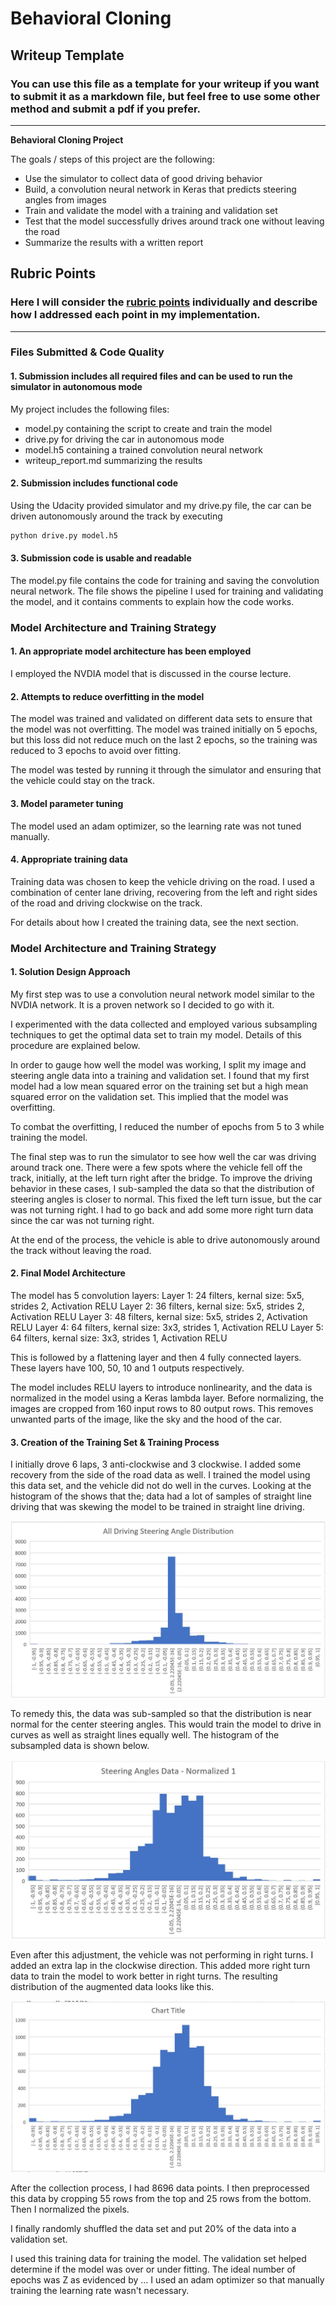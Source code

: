 # **Behavioral Cloning** 

## Writeup Template

### You can use this file as a template for your writeup if you want to submit it as a markdown file, but feel free to use some other method and submit a pdf if you prefer.

---

**Behavioral Cloning Project**

The goals / steps of this project are the following:
* Use the simulator to collect data of good driving behavior
* Build, a convolution neural network in Keras that predicts steering angles from images
* Train and validate the model with a training and validation set
* Test that the model successfully drives around track one without leaving the road
* Summarize the results with a written report



## Rubric Points
### Here I will consider the [rubric points](https://review.udacity.com/#!/rubrics/432/view) individually and describe how I addressed each point in my implementation.  

---
### Files Submitted & Code Quality

#### 1. Submission includes all required files and can be used to run the simulator in autonomous mode

My project includes the following files:
* model.py containing the script to create and train the model
* drive.py for driving the car in autonomous mode
* model.h5 containing a trained convolution neural network 
* writeup_report.md summarizing the results

#### 2. Submission includes functional code
Using the Udacity provided simulator and my drive.py file, the car can be driven autonomously around the track by executing 
```sh
python drive.py model.h5
```

#### 3. Submission code is usable and readable

The model.py file contains the code for training and saving the convolution neural network. The file shows the pipeline I used for training and validating the model, and it contains comments to explain how the code works.

### Model Architecture and Training Strategy

#### 1. An appropriate model architecture has been employed

I employed the NVDIA model that is discussed in the course lecture. 

#### 2. Attempts to reduce overfitting in the model

The model was trained and validated on different data sets to ensure that the model was not overfitting. The model was trained initially on 5 epochs, but this loss did not reduce much on the last 2 epochs, so the training was reduced to 3 epochs to avoid over fitting. 

The model was tested by running it through the simulator and ensuring that the vehicle could stay on the track.

#### 3. Model parameter tuning

The model used an adam optimizer, so the learning rate was not tuned manually.

#### 4. Appropriate training data

Training data was chosen to keep the vehicle driving on the road. I used a combination of center lane driving, recovering from the left and right sides of the road and driving clockwise on the track.

For details about how I created the training data, see the next section. 

### Model Architecture and Training Strategy

#### 1. Solution Design Approach

My first step was to use a convolution neural network model similar to the NVDIA network. It is a proven network so I decided to go with it.

I experimented with the data collected and employed various subsampling techniques to get the optimal data set to train my model. Details of this procedure are explained below.

In order to gauge how well the model was working, I split my image and steering angle data into a training and validation set. I found that my first model had a low mean squared error on the training set but a high mean squared error on the validation set. This implied that the model was overfitting. 

To combat the overfitting, I reduced the number of epochs from 5 to 3 while training the model.

The final step was to run the simulator to see how well the car was driving around track one. There were a few spots where the vehicle fell off the track, initially, at the left turn right after the bridge. To improve the driving behavior in these cases, I sub-sampled the data so that the distribution of steering angles is closer to normal. This fixed the left turn issue, but the car was not turning right. I had to go back and add some more right turn data since the car was not turning right. 

At the end of the process, the vehicle is able to drive autonomously around the track without leaving the road.

#### 2. Final Model Architecture

The model has 5 convolution layers:
Layer 1: 24 filters, kernal size: 5x5, strides 2, Activation RELU
Layer 2: 36 filters, kernal size: 5x5, strides 2, Activation RELU
Layer 3: 48 filters, kernal size: 5x5, strides 2, Activation RELU
Layer 4: 64 filters, kernal size: 3x3, strides 1, Activation RELU
Layer 5: 64 filters, kernal size: 3x3, strides 1, Activation RELU

This is followed by a flattening layer and then 4 fully connected layers. These layers have 100, 50, 10 and 1 outputs respectively. 

The model includes RELU layers to introduce nonlinearity, and the data is normalized in the model using a Keras lambda layer. Before normalizing, the images are cropped from 160 input rows to 80 output rows. This removes unwanted parts of the image, like the sky and the hood of the car. 


#### 3. Creation of the Training Set & Training Process

I initially drove 6 laps, 3 anti-clockwise and 3 clockwise. I added some recovery from the side of the road data as well. I trained the model using this data set, and the vehicle did not do well in the curves. Looking at the histogram of the shows that the; data had a lot of samples of straight line driving that was skewing the model to be trained in straight line driving. 

<img src="./examples/All_Driving_dist.JPG?raw=true">

To remedy this, the data was sub-sampled so that the distribution is near normal for the center steering angles. This would train the model to drive in curves as well as straight lines equally well. The histogram of the subsampled data is shown below.

<img src="./examples/Normalized_Driving_dist.JPG?raw=true">

Even after this adjustment, the vehicle was not performing in right turns. I added an extra lap in the clockwise direction. This added more right turn data to train the model to work better in right turns. The resulting distribution of the augmented data looks like this.

<img src="./examples/Normalized_Driving_augmented_dist.JPG?raw=true">

After the collection process, I had 8696 data points. I then preprocessed this data by cropping 55 rows from the top and 25 rows from the bottom. Then I normalized the pixels.


I finally randomly shuffled the data set and put 20% of the data into a validation set. 

I used this training data for training the model. The validation set helped determine if the model was over or under fitting. The ideal number of epochs was Z as evidenced by ... I used an adam optimizer so that manually training the learning rate wasn't necessary.
